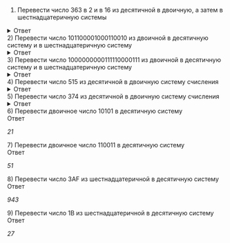 1) Перевести число 363 в 2 и в 16 из десятичной в двоичную, а затем в шестнадцатеричную системы
<details>
  <summary>Ответ</summary>
  
   _101101011_\
   _16B_
  
</details>
2) Перевести число 101100001000110010 из двоичной в десятичную систему и в шестнадцатеричную систему
<details>
  <summary>Ответ</summary>
  
   _180786_\
   _2C232_
  
</details>
3) Перевести число 1000000000111110000111 из двоичной в десятичную систему и в шестнадцатеричную систему
<details>
  <summary>Ответ</summary>
  
   _2101127_\
   _200F87_
  
</details>
4) Перевести число 515 из десятичной в двоичную систему счисления
<details>
  <summary>Ответ</summary>
  
   _1000000011_
  
</details>
5) Перевести число 374 из десятичной в двоичную систему счисления<details>
  <summary>Ответ</summary>
  
   _101110110_
  
</details>
6) Перевести двоичное число 10101 в десятичную систему
  <summary>Ответ</summary>
  
   _21_
  
</details>
7) Перевести двоичное число 110011 в десятичную систему
  <summary>Ответ</summary>
  
   _51_
  
</details>
8) Перевести число 3AF из шестнадцатеричной в десятичную систему
  <summary>Ответ</summary>
  
   _943_
  
</details>
9) Перевести число 1В из шестнадцатеричной в десятичную систему
  <summary>Ответ</summary>
  
   _27_
  
</details>
